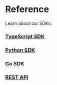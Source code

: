 # Reference

Learn about our SDKs:

### [TypeScript SDK](\docs\reference\typescript)

### [Python SDK](\docs\reference\python)

### [Go SDK](https://pkg.go.dev/github.com/inngest/inngestgo)

### [REST API](https://api-docs.inngest.com/docs/inngest-api/1j9i5603g5768-introduction)